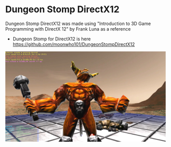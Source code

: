 # Dungeon Stomp DirectX12

Dungeon Stomp DirectX12 was made using "Introduction to 3D Game Programming with DirectX 12" by Frank Luna as a reference

* Dungeon Stomp for DirectX12 is here https://github.com/moonwho101/DungeonStompDirectX12
 
![Dungeon Stomp](https://github.com/moonwho101/DungeonStompDirectX12/blob/main/Textures/screenshot9.jpg)
